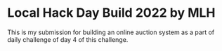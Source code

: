 # Local Hack Day Build 2022 by MLH
This is my submission for building an online auction system as a part of daily challenge of day 4 of this challenge.
